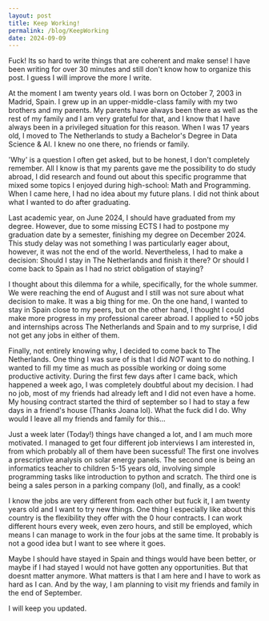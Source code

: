 ```yaml
---
layout: post
title: Keep Working!
permalink: /blog/KeepWorking
date: 2024-09-09
---
```

Fuck! Its so hard to write things that are coherent and make sense! I have been writing for over 30 minutes and still don't know how to organize this post. I guess I will improve the more I write.

At the moment I am twenty years old. I was born on October 7, 2003 in Madrid, Spain. I grew up in an upper-middle-class family with my two brothers and my parents. My parents have always been there as well as the rest of my family and I am very grateful for that, and I know that I have always been in a privileged situation for this reason. When I was 17 years old, I moved to The Netherlands to study a Bachelor's Degree in Data Science & AI. I knew no one there, no friends or family. 

'Why' is a question I often get asked, but to be honest, I don't completely remember. All I know is that my parents gave me the possibility to do study abroad, I did research and found out about this specific programme that mixed some topics I enjoyed during high-school: Math and Programming. When I came here, I had no idea about my future plans. I did not think about what I wanted to do after graduating. 

Last academic year, on June 2024, I should have graduated from my degree. However, due to some missing ECTS I had to postpone my graduation date by a semester, finishing my degree on December 2024. This study delay was not something I was particularly eager about, however, it was not the end of the world. Nevertheless, I had to make a decision: Should I stay in The Netherlands and finish it there? Or should I come back to Spain as I had no strict obligation of staying?

I thought about this dilemma for a while, specifically, for the whole summer. We were reaching the end of August and I still was not sure about what decision to make. It was a big thing for me. On the one hand, I wanted to stay in Spain close to my peers, but on the other hand, I thought I could make more progress in my professional career abroad. I applied to +50 jobs and internships across The Netherlands and Spain and to my surprise, I did not get any jobs in either of them. 

Finally, not entirely knowing why, I decided to come back to The Netherlands. One thing I was sure of is that I did *NOT* want to do nothing. I wanted to fill my time as much as possible working or doing some productive activity. During the first few days after I came back, which happened a week ago, I was completely doubtful about my decision. I had no job, most of my friends had already left and I did not even have a home. My housing contract started the third of september so I had to stay a few days in a friend's house (Thanks Joana lol). What the fuck did I do. Why would I leave all my friends and family for this...

Just a week later (Today!) things have changed a lot, and I am much more motivated. I managed to get four different job interviews I am interested in, from which probably all of them have been sucessful! The first one involves a prescriptive analysis on solar energy panels. The second one is being an informatics teacher to children 5-15 years old, involving simple programming tasks like introduction to python and scratch. The third one is being a sales person in a parking company (lol), and finally, as a cook!

I know the jobs are very different from each other but fuck it, I am twenty years old and I want to try new things. One thing I especially like about this country is the flexibility they offer with the 0 hour contracts. I can work different hours every week, even zero hours, and still be employed, which means I can manage to work in the four jobs at the same time. It probably is not a good idea but I want to see where it goes.

Maybe I should have stayed in Spain and things would have been better, or maybe if I had stayed I would not have gotten any opportunities. But that doesnt matter anymore. What matters is that I am here and I have to work as hard as I can. And by the way, I am planning to visit my friends and family in the end of September.

I will keep you updated.